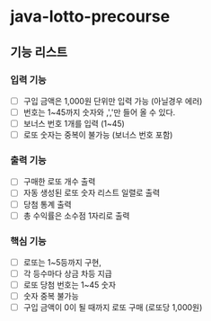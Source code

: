 # java-lotto-precourse

## 기능 리스트
### 입력 기능

-[ ] 구입 금액은 1,000원 단위만 입력 가능 (아닐경우 에러)
-[ ] 번호는 1~45까지 숫자와 ,','만 들어 올 수 있다.
-[ ] 보너스 번호 1개를 입력 (1~45)
-[ ] 로또 숫자는 중복이 불가능 (보너스 번호 포함)

### 출력 기능

-[ ] 구매한 로또 개수 출력
-[ ] 자동 생성된 로또 숫자 리스트 일렬로 출력
-[ ] 당첨 통계 출력
-[ ] 총 수익률은 소수점 1자리로 출력

### 핵심 기능

-[ ] 로또는 1~5등까지 구현,
-[ ] 각 등수마다 상금 차등 지급
-[ ] 로또 당첨 번호는 1~45 숫자
-[ ] 숫자 중복 불가능
-[ ] 구입 금액이 0이 될 때까지 로또 구매 (로또당 1,000원)
